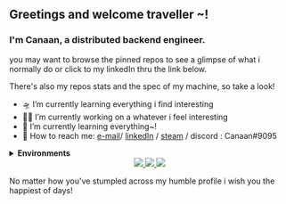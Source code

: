 ## Greetings and welcome traveller ~! 

### I'm Canaan, a distributed backend engineer.<br>

<div>
   <p>  you may want to browse the pinned repos to see a glimpse of what i normally do or click to my linkedIn thru the link below.</p>
    <p>There's also my repos stats and the spec of my machine, so take a look!</p>
   
</div>

<!--
**CanaanGM/CanaanGM** is a ✨ _special_ ✨ repository because its `README.md` (this file) appears on your GitHub profile.

Here are some ideas to get you started:

- 🔭 I’m currently working on ...
- 🌱 I’m currently learning ...
- 👯 I’m looking to collaborate on ...
- 🤔 I’m looking for help with ...
- 💬 Ask me about ...
- 📫 How to reach me: ...
- 😄 Pronouns: ...
- ⚡ Fun fact: cold showers in the winter are awesome~!
-->

<!-- working @ . [Equiti group](https://www.linkedin.com/company/equiti-group/) --> 
<div > 

- 🛸 I’m currently learning everything i find interesting 
- 🏴‍☠️ I’m currently working on a whatever i feel interesting
- 🌱 I’m currently learning everything~!
- 💬 How to reach me: [e-mail](mailto:canaand1@gmail.com)/ [linkedIn](https://www.linkedin.com/in/canaangm) / [steam](https://steamcommunity.com/id/Reaka/) / discord : Canaan#9095
</div>
<details>
    <summary><strong>Environments</strong></summary>
        <details>
            <summary><strong>Main PC</strong></summary>
            <ul>
                <li>Model: MSI Titan G75-SG</li>
                <li>CPU: i9-8950HK </li>
                <li>RAM: 80GB</li>
                <li>OS 1: Windows 10</li>
                <li>OS 2: Arch Linux</li>
                <li>OS 3: Ubuntu Linux</li>
            </ul>
            </details>
</details>

<div align="center">
  <a href="https://github.com/vn7n24fzkq/github-profile-summary-cards">
    <img src="https://github-profile-summary-cards.vercel.app/api/cards/stats?username=CanaanGM&theme=monokai" />
  </a>
  <a href="https://github.com/vn7n24fzkq/github-profile-summary-cards">
    <img src="https://github-profile-summary-cards.vercel.app/api/cards/repos-per-language?username=CanaanGM&theme=monokai" />
  </a>
  <a href="https://github.com/vn7n24fzkq/github-profile-summary-cards">
    <img src="https://github-profile-summary-cards.vercel.app/api/cards/profile-details?username=CanaanGM&theme=monokai" />
  </a>
</div>
<footer>
    <p>No matter how you've stumpled across my humble profile i wish you the happiest of days!</p>
</footer>
